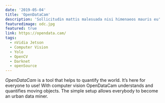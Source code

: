 ```yaml
---
date: '2019-05-04'
title: 'OpenDataCam'
description: 'Sollicitudin mattis malesuada nisi himenaeos mauris eu'
featuredimage: odc.jpg
featured: true
link: https://opendata.cam/
tags:
  - nVidia Jetson
  - Computer Vision
  - Yolo
  - OpenCV
  - Darknet
  - openSource
---
```


_OpenDataCam_ is a tool that helps to quantify the world. It’s here for everyone to use! With computer vision OpenDataCam understands and quantifies moving objects. The simple setup allows everybody to become an urban data miner.
